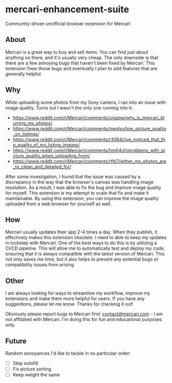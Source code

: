 # mercari-enhancement-suite
Community-driven unofficial browser extension for Mercari

## About
Mercari is a great way to buy and sell items. You can find just about anything on there, and it's usually very cheap. The only downside is that there are a few annoying bugs that haven't been fixed by Mercari. This extension fixes those bugs and eventually I plan to add features that are generally helpful. 

## Why
While uploading some photos from my Sony camera, I ran into an issue with image quality. Turns out I wasn't the only one running into it:
- https://www.reddit.com/r/Mercari/comments/uigzpw/why_is_mercari_blurring_my_photos/
- https://www.reddit.com/r/Mercari/comments/meqlxy/low_picture_quality_on_listings/
- https://www.reddit.com/r/Mercari/comments/r3064i/ive_noticed_that_the_quality_of_my_listing_images/
- https://www.reddit.com/r/Mercari/comments/hm04nh/problems_with_picture_quality_when_uploading_from/
- https://www.reddit.com/r/Mercari/comments/rfltj7/either_my_photos_are_to_clean_and_detailed_for/

After some investigation, I found that the issue was caused by a discrepancy in the way that the browser's canvas was handling image resolution. As a result, I was able to fix the bug and improve image quality for myself. This extension is my attempt to scale that fix and make it maintainable. By using this extension, you can improve the image quality uploaded from a web browser for yourself as well.

## How
Mercari usually updates their app 2-4 times a day. When they publish, it effectively makes this extension obsolete. I need to able to keep my updates in lockstep with Mercari. One of the best ways to do this is by utilizing a CI/CD pipeline. This will allow me to automatically test and deploy my code, ensuring that it is always compatible with the latest version of Mercari. This not only saves me time, but it also helps to prevent any potential bugs or compatibility issues from arising. 

## Other
I am always looking for ways to streamline my workflow, improve my extensions and make them more helpful for users. If you have any suggestions, please let me know. Thanks for checking it out!

Obviously please report bugs to Mercari first: contact@mercari.com - I am not affiliated with Mercari. I'm doing this for fun and educational purposes only.

## Future
Random annoyances I'd like to tackle in no particular order:
- [ ] Stop autofill
- [ ] Fix picture sorting
- [ ] Keep weight the same
